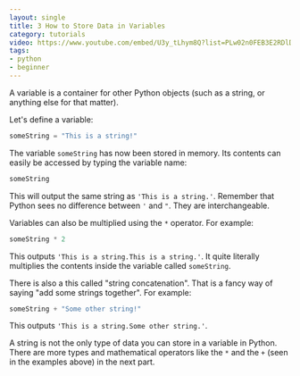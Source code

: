 ```yaml
---
layout: single
title: 3 How to Store Data in Variables
category: tutorials
video: https://www.youtube.com/embed/U3y_tLhym8Q?list=PLw02n0FEB3E2RDlD2cBULQjvXJ1K_jS1O
tags:
- python
- beginner
---
```

A variable is a container for other Python objects (such as a string, or anything else for that matter).

Let's define a variable:
``` python
someString = "This is a string!"
```
The variable `someString` has now been stored in memory. Its contents can easily be accessed by typing the variable name:
``` python
someString
```
This will output the same string as `'This is a string.'`. Remember that Python sees no difference between `'` and `"`. They are interchangeable.

Variables can also be multiplied using the `*` operator. For example:
``` python
someString * 2
```
This outputs `'This is a string.This is a string.'`. It quite literally multiplies the contents inside the variable called `someString`.

There is also a this called "string concatenation". That is a fancy way of saying "add some strings together". For example:
``` python
someString + "Some other string!"
```
This outputs `'This is a string.Some other string.'`.

A string is not the only type of data you can store in a variable in Python. There are more types and mathematical operators like the `*` and the `+` (seen in the examples above) in the next part.
